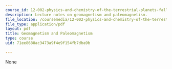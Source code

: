 ```yaml
---
course_id: 12-002-physics-and-chemistry-of-the-terrestrial-planets-fall-2008
description: Lecture notes on geomagnetism and paleomagnetism.
file_location: /coursemedia/12-002-physics-and-chemistry-of-the-terrestrial-planets-fall-2008/71ee8688ac3473a9f4e9f154fb7dba9b_MIT12_002f08_lec19.pdf
file_type: application/pdf
layout: pdf
title: Geomagnetism and Paleomagnetism
type: course
uid: 71ee8688ac3473a9f4e9f154fb7dba9b

---
```

None